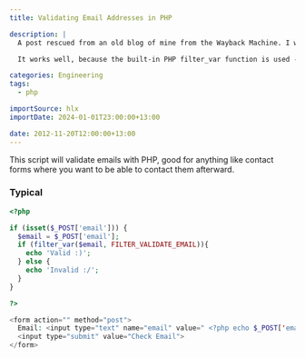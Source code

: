 ```yaml
---
title: Validating Email Addresses in PHP

description: |
  A post rescued from an old blog of mine from the Wayback Machine. I was 14 when I wrote this, so it's a bit cringy.

  It works well, because the built-in PHP filter_var function is used - imagine that!

categories: Engineering
tags:
  - php

importSource: hlx
importDate: 2024-01-01T23:00:00+13:00

date: 2012-11-20T12:00:00+13:00
---
```


This script will validate emails with PHP, good for anything like contact forms where you want to be able to contact them afterward.

### Typical

```php
<?php

if (isset($_POST['email'])) {
  $email = $_POST['email'];
  if (filter_var($email, FILTER_VALIDATE_EMAIL)){
    echo 'Valid :)';
  } else {
    echo 'Invalid :/';
  }
}

?>

<form action="" method="post">
  Email: <input type="text" name="email" value=" <?php echo $_POST['email']; ?> ">
  <input type="submit" value="Check Email">
</form>
```
